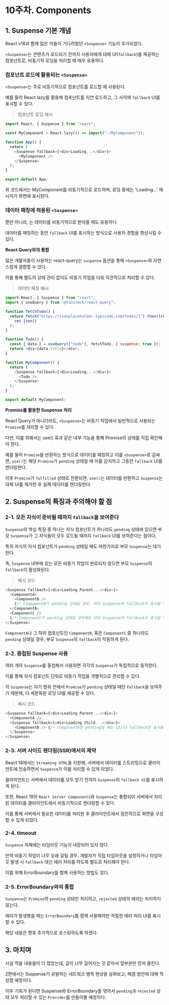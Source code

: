 # 10주차. Components

## 1. Suspense 기본 개념

React v18과 함께 많은 이들이 기다려왔던 `<Suspense>` 기능이 추가되었다.

`<Suspense>`는 콘텐츠가 로드되기 전까지 사용자에게 대체 UI(`fallback`)를 제공하는 컴포넌트로, 비동기적 로딩을 처리할 때 매우 유용하다.

### 컴포넌트 로드에 활용되는 `<Suspense>`

`<Suspense>`는 주로 비동기적으로 컴포넌트를 로드할 때 사용된다.

예를 들어 React.lazy를 활용해 컴포넌트를 지연 로드하고, 그 사이에 `fallback` UI를 표시할 수 있다.

> 컴포넌트 로딩 예시

```js
import React, { Suspense } from "react";

const MyComponent = React.lazy(() => import("./MyComponent"));

function App() {
  return (
    <Suspense fallback={<div>Loading...</div>}>
      <MyComponent />
    </Suspense>
  );
}

export default App;
```

위 코드에서는 MyComponent를 비동기적으로 로드하며, 로딩 중에는 'Loading...' 메시지가 화면에 표시된다.

### 데이터 패칭에 적용된 `<Suspense>`

뿐만 아니라, <Suspense>는 데이터를 비동기적으로 받아올 때도 유용하다.

데이터를 패칭하는 동안 `fallback` UI를 표시하는 방식으로 사용자 경험을 향상시킬 수 있다.

**React Query와의 통합**

많은 개발자들이 사용하는 react-query는 `suspense` 옵션을 통해 `<Suspense>`와 자연스럽게 결합할 수 있다.

이를 통해 별도의 상태 관리 없이도 비동기 작업을 더욱 직관적으로 처리할 수 있다.

> 데이터 패칭 예시

```js
import React, { Suspense } from "react";
import { useQuery } from "@tanstack/react-query";

function fetchTodo() {
  return fetch("https://jsonplaceholder.typicode.com/todos/1").then((res) =>
    res.json()
  );
}

function Todo() {
  const { data } = useQuery(["todo"], fetchTodo, { suspense: true });
  return <div>{data.title}</div>;
}

function MyComponent() {
  return (
    <Suspense fallback={<div>Loading...</div>}>
      <Todo />
    </Suspense>
  );
}

export default MyComponent;
```

**Promise를 활용한 Suspense 처리**

React Query가 아니더라도, `<Suspense>`는 비동기 작업에서 일반적으로 사용되는 `Promise`를 처리할 수 있다.

다만, 이를 위해서는 use() 훅과 같은 내부 기능을 통해 Promise의 상태를 직접 확인해야 한다.

예를 들어 `Promise`를 반환하는 방식으로 데이터를 패칭하고 이를 `<Suspense>`로 감싸면, `use()`는 해당 `Promise`가 `pending` 상태일 때 이를 감지하고 그동안 `fallback` UI를 렌더링한다.

이후 `Promise`가 `fulfilled` 상태로 전환되면, `use()`는 데이터를 반환하고 `Suspense`는 대체 UI를 제거한 후 실제 데이터를 렌더링한다.

## 2. Suspense의 특징과 주의해야 할 점

### 2-1. 모든 자식이 준비될 때까지 `fallback`을 보여준다

`Suspense`의 핵심 특징 중 하나는 자식 컴포넌트가 하나라도 `pending` 상태에 있으면 부모 `Suspense`가 그 자식들이 모두 로드될 때까지 `fallback` UI를 보여준다는 점이다.

특히 자식의 자식 컴포넌트가 `pending` 상태일 때도 마찬가지로 부모 `Suspense`는 대기한다.

즉, `Suspense` 내부에 있는 모든 비동기 작업이 완료되지 않으면 부모 `Suspense`의 `fallback`이 활성화된다.

> 예시 코드

```js
<Suspense fallback={<div>Loading Parent...</div>}>
  <ComponentA>
    <ComponentB />
    {/* ComponentB가 pending 상태일 경우, 부모 Suspense의 fallback이 표시됨 */}
  </ComponentA>
  <ComponentC />
  {/* ComponentC가 pending 상태일 경우에도 부모 Suspense의 fallback이 표시됨 */}
</Suspense>
```

`ComponentA`나 그 하위 컴포넌트인 `ComponentB`, 혹은 `ComponentC` 중 하나라도 `pending` 상태일 경우, 부모 `Suspense`의 `fallback`이 작동하게 된다.

### 2-2. 중첩된 Suspense 사용

여러 개의 `Suspense`를 중첩해서 사용하면 각각의 `Suspense`가 독립적으로 동작한다.

이를 통해 자식 컴포넌트 단위로 비동기 작업을 개별적으로 관리할 수 있다.

각 `Suspense`는 자기 범위 안에서 `Promise`가 `pending` 상태일 때만 `fallback`을 보여주기 때문에, 더 세분화된 로딩 UI를 제공할 수 있다.

> 예시 코드

```js
<Suspense fallback={<div>Loading Parent...</div>}>
  <ComponentA />
  <Suspense fallback={<div>Loading Child...</div>}>
    <ComponentB /> {/* ComponentB만 pending일 때는 Child fallback만 표시됨 */}
  </Suspense>
</Suspense>
```

### 2-3. 서버 사이드 렌더링(SSR)에서의 제약

React 18에서는 `Streaming HTML`을 지원해, 서버에서 데이터를 스트리밍으로 클라이언트에 전송하면서 `Suspense`가 이를 처리할 수 있게 되었다.

클라이언트는 서버에서 데이터를 모두 받기 전까지 `Suspense`의 `fallback UI`를 표시하게 된다.

또한, React 18의 `React Server Components`와 `Suspense`는 통합되어 서버에서 처리된 데이터를 클라이언트에서 비동기적으로 렌더링할 수 있다.

이를 통해 서버에서 필요한 데이터를 처리한 후 클라이언트에서 점진적으로 화면을 구성할 수 있게 되었다.

### 2-4. timeout

`Suspense` 자체에는 타임아웃 기능이 내장되어 있지 않다.

만약 비동기 작업이 너무 오래 걸릴 경우, 개발자가 직접 타임아웃을 설정하거나 타임아웃 발생 시 `fallback` 대신 에러 처리를 하도록 별도로 처리해야 한다.

이를 위해 ErrorBoundary를 함께 사용하는 방법도 있다.

### 2-5. ErrorBoundary와의 통합

`Suspense`는 `Promise`의 `pending` 상태만 처리하고, `rejected` 상태의 에러는 처리하지 않는다.

에러가 발생했을 때는 `ErrorBoundary`를 함께 사용해야만 적절한 에러 처리 UI를 표시할 수 있다.

해당 내용은 향후 추가적으로 포스팅하도록 하겠다.

## 3. 마치며

사실 적을 내용들이 더 많았는데, 글이 너무 길어지는 것 같아서 앞부분만 먼저 올린다.

2편에서는 Suspense가 유발하는 네트워크 병목 현상을 살펴보고, 해결 방안에 대해 작성할 예정이다.

이후 기회가 된다면 Suspense와 ErrorBoundary를 엮어서 `pending`과 `rejected` 상태 모두 처리할 수 있는 `Provider`를 만들어볼 예정이다.
